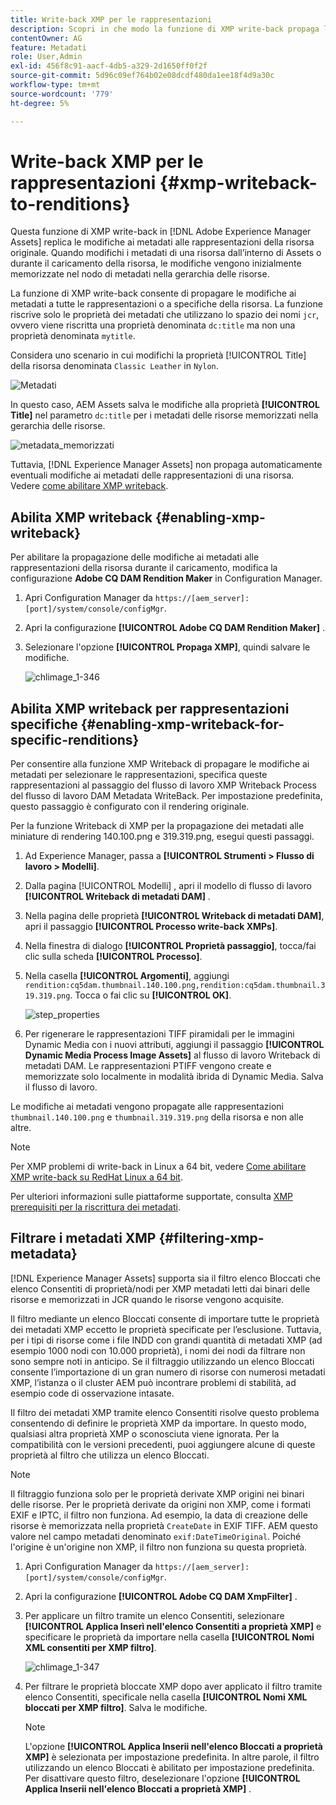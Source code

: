 ```yaml
---
title: Write-back XMP per le rappresentazioni
description: Scopri in che modo la funzione di XMP write-back propaga le modifiche ai metadati di una risorsa a tutte le rappresentazioni o a specifiche della risorsa.
contentOwner: AG
feature: Metadati
role: User,Admin
exl-id: 456f8c91-aacf-4db5-a329-2d1650ff0f2f
source-git-commit: 5d96c09ef764b02e08dcdf480da1ee18f4d9a30c
workflow-type: tm+mt
source-wordcount: '779'
ht-degree: 5%

---
```


# Write-back XMP per le rappresentazioni {#xmp-writeback-to-renditions}

Questa funzione di XMP write-back in [!DNL Adobe Experience Manager Assets] replica le modifiche ai metadati alle rappresentazioni della risorsa originale. Quando modifichi i metadati di una risorsa dall’interno di Assets o durante il caricamento della risorsa, le modifiche vengono inizialmente memorizzate nel nodo di metadati nella gerarchia delle risorse.

La funzione di XMP write-back consente di propagare le modifiche ai metadati a tutte le rappresentazioni o a specifiche della risorsa. La funzione riscrive solo le proprietà dei metadati che utilizzano lo spazio dei nomi `jcr`, ovvero viene riscritta una proprietà denominata `dc:title` ma non una proprietà denominata `mytitle`.

Considera uno scenario in cui modifichi la proprietà [!UICONTROL Title] della risorsa denominata `Classic Leather` in `Nylon`.

![Metadati](assets/metadata.png)

In questo caso, AEM Assets salva le modifiche alla proprietà **[!UICONTROL Title]** nel parametro `dc:title` per i metadati delle risorse memorizzati nella gerarchia delle risorse.

![metadata_memorizzati](assets/metadata_stored.png)

Tuttavia, [!DNL Experience Manager Assets] non propaga automaticamente eventuali modifiche ai metadati delle rappresentazioni di una risorsa. Vedere [come abilitare XMP writeback](#enabling-xmp-writeback).

## Abilita XMP writeback {#enabling-xmp-writeback}

Per abilitare la propagazione delle modifiche ai metadati alle rappresentazioni della risorsa durante il caricamento, modifica la configurazione **Adobe CQ DAM Rendition Maker** in Configuration Manager.

1. Apri Configuration Manager da `https://[aem_server]:[port]/system/console/configMgr`.
1. Apri la configurazione **[!UICONTROL Adobe CQ DAM Rendition Maker]** .
1. Selezionare l&#39;opzione **[!UICONTROL Propaga XMP]**, quindi salvare le modifiche.

   ![chlimage_1-346](assets/chlimage_1-346.png)

## Abilita XMP writeback per rappresentazioni specifiche {#enabling-xmp-writeback-for-specific-renditions}

Per consentire alla funzione XMP Writeback di propagare le modifiche ai metadati per selezionare le rappresentazioni, specifica queste rappresentazioni al passaggio del flusso di lavoro XMP Writeback Process del flusso di lavoro DAM Metadata WriteBack. Per impostazione predefinita, questo passaggio è configurato con il rendering originale.

Per la funzione Writeback di XMP per la propagazione dei metadati alle miniature di rendering 140.100.png e 319.319.png, esegui questi passaggi.

1. Ad Experience Manager, passa a **[!UICONTROL Strumenti > Flusso di lavoro > Modelli]**.
1. Dalla pagina [!UICONTROL Modelli] , apri il modello di flusso di lavoro **[!UICONTROL Writeback di metadati DAM]** .
1. Nella pagina delle proprietà **[!UICONTROL Writeback di metadati DAM]**, apri il passaggio **[!UICONTROL Processo write-back XMPs]**.
1. Nella finestra di dialogo **[!UICONTROL Proprietà passaggio]**, tocca/fai clic sulla scheda **[!UICONTROL Processo]**.
1. Nella casella **[!UICONTROL Argomenti]**, aggiungi `rendition:cq5dam.thumbnail.140.100.png,rendition:cq5dam.thumbnail.319.319.png`. Tocca o fai clic su **[!UICONTROL OK]**.

   ![step_properties](assets/step_properties.png)

1. Per rigenerare le rappresentazioni TIFF piramidali per le immagini Dynamic Media con i nuovi attributi, aggiungi il passaggio **[!UICONTROL Dynamic Media Process Image Assets]** al flusso di lavoro Writeback di metadati DAM.
Le rappresentazioni PTIFF vengono create e memorizzate solo localmente in modalità ibrida di Dynamic Media. Salva il flusso di lavoro.

Le modifiche ai metadati vengono propagate alle rappresentazioni `thumbnail.140.100.png` e `thumbnail.319.319.png` della risorsa e non alle altre.

>[!NOTE]
>
>Per XMP problemi di write-back in Linux a 64 bit, vedere [Come abilitare XMP write-back su RedHat Linux a 64 bit](https://helpx.adobe.com/experience-manager/kb/enable-xmp-write-back-64-bit-redhat.html).
>
>Per ulteriori informazioni sulle piattaforme supportate, consulta [XMP prerequisiti per la riscrittura dei metadati](/help/sites-deploying/technical-requirements.md#requirements-for-aem-assets-xmp-metadata-write-back).

## Filtrare i metadati XMP {#filtering-xmp-metadata}

[!DNL Experience Manager Assets] supporta sia il filtro elenco Bloccati che elenco Consentiti di proprietà/nodi per XMP metadati letti dai binari delle risorse e memorizzati in JCR quando le risorse vengono acquisite.

Il filtro mediante un elenco Bloccati consente di importare tutte le proprietà dei metadati XMP eccetto le proprietà specificate per l’esclusione. Tuttavia, per i tipi di risorse come i file INDD con grandi quantità di metadati XMP (ad esempio 1000 nodi con 10.000 proprietà), i nomi dei nodi da filtrare non sono sempre noti in anticipo. Se il filtraggio utilizzando un elenco Bloccati consente l’importazione di un gran numero di risorse con numerosi metadati XMP, l’istanza o il cluster AEM può incontrare problemi di stabilità, ad esempio code di osservazione intasate.

Il filtro dei metadati XMP tramite elenco Consentiti risolve questo problema consentendo di definire le proprietà XMP da importare. In questo modo, qualsiasi altra proprietà XMP o sconosciuta viene ignorata. Per la compatibilità con le versioni precedenti, puoi aggiungere alcune di queste proprietà al filtro che utilizza un elenco Bloccati.

>[!NOTE]
>
>Il filtraggio funziona solo per le proprietà derivate XMP origini nei binari delle risorse. Per le proprietà derivate da origini non XMP, come i formati EXIF e IPTC, il filtro non funziona. Ad esempio, la data di creazione delle risorse è memorizzata nella proprietà `CreateDate` in EXIF TIFF. AEM questo valore nel campo metadati denominato `exif:DateTimeOriginal`. Poiché l&#39;origine è un&#39;origine non XMP, il filtro non funziona su questa proprietà.

1. Apri Configuration Manager da `https://[aem_server]:[port]/system/console/configMgr`.
1. Apri la configurazione **[!UICONTROL Adobe CQ DAM XmpFilter]** .
1. Per applicare un filtro tramite un elenco Consentiti, selezionare **[!UICONTROL Applica Inserì nell&#39;elenco Consentiti a proprietà XMP]** e specificare le proprietà da importare nella casella **[!UICONTROL Nomi XML consentiti per XMP filtro]**.

   ![chlimage_1-347](assets/chlimage_1-347.png)

1. Per filtrare le proprietà bloccate XMP dopo aver applicato il filtro tramite elenco Consentiti, specificale nella casella **[!UICONTROL Nomi XML bloccati per XMP filtro]**. Salva le modifiche.

   >[!NOTE]
   >
   >L&#39;opzione **[!UICONTROL Applica Inserii nell&#39;elenco Bloccati a proprietà XMP]** è selezionata per impostazione predefinita. In altre parole, il filtro utilizzando un elenco Bloccati è abilitato per impostazione predefinita. Per disattivare questo filtro, deselezionare l&#39;opzione **[!UICONTROL Applica Inserii nell&#39;elenco Bloccati a proprietà XMP]** .
